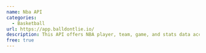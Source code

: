 ```yaml
---
name: Nba API
categories:
  - Basketball
url: https://app.balldontlie.io/
description: This API offers NBA player, team, game, and stats data access.
free: true
---
```


